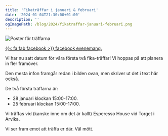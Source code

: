 ```yaml
---
title: 'Fikaträffar i januari & februari'
date: '2024-01-04T21:30:00+01:00'
description: ''
ogImagePath: /blog/2024/fikatraffar-januari-februari.png
---
```

![Poster för träffarna](/blog/2024/fikatraffar-januari-februari.png)

[{{< fa fab facebook >}} facebook evenemang.](https://fb.me/e/1BtnqEwRu)

Vi har nu satt datum för våra första två fika-träffar! Vi hoppas på
att planera in fler framöver.

Den mesta infon framgår redan i bilden ovan, men skriver ut det i text
här också.

De två första träffarna är:
- 28 januari klockan 15:00-17:00.
- 25 februari klockan 15:00-17:00.

Vi träffas vid (kanske inne om det är kallt) Esperesso House vid
Torget i Arvika.

Vi ser fram emot att träffa er där. Väl mött.
